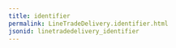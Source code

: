 ```yaml
---
title: identifier
permalink: LineTradeDelivery.identifier.html
jsonid: linetradedelivery_identifier
---
```


